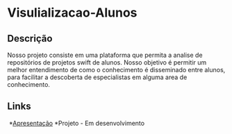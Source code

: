 # Visulializacao-Alunos

 ## Descrição

Nosso projeto consiste em uma plataforma que permita a analise de repositórios de projetos swift de alunos. Nosso objetivo é permitir um melhor entendimento de como o conhecimento é disseminado entre alunos, para facilitar a descoberta de especialistas em alguma area de conhecimento.
 
 ## Links
 
  *[Apresentação](https://github.com/FilipeJrd/Visualizacao-Alunos/raw/master/Presentations/proposta.pdf)
  *Projeto - Em desenvolvimento
